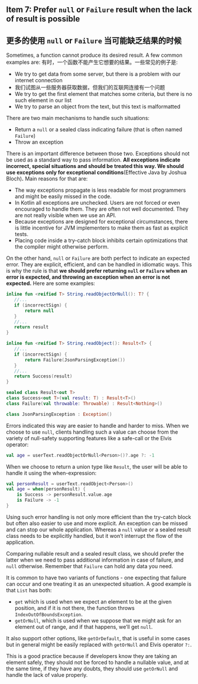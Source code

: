 ## Item 7: Prefer `null` or `Failure` result when the lack of result is possible
## 更多的使用 `null` or `Failure` 当可能缺乏结果的时候

Sometimes, a function cannot produce its desired result. A few common examples are:
有时，一个函数不能产生它想要的结果。一些常见的例子是:

- We try to get data from some server, but there is a problem with our internet connection
- 我们试图从一些服务器获取数据，但我们的互联网连接有一个问题
- We try to get the first element that matches some criteria, but there is no such element in our list
- We try to parse an object from the text, but this text is malformatted

There are two main mechanisms to handle such situations:

- Return a `null` or a sealed class indicating failure (that is often named `Failure`)
- Throw an exception

There is an important difference between those two. Exceptions should not be used as a standard way to pass information. **All exceptions indicate incorrect, special situations and should be treated this way. We should use exceptions only for exceptional conditions**(Effective Java by Joshua Bloch)**.** Main reasons for that are:

- The way exceptions propagate is less readable for most programmers and might be easily missed in the code.
- In Kotlin all exceptions are unchecked. Users are not forced or even encouraged to handle them. They are often not well documented. They are not really visible when we use an API. 
- Because exceptions are designed for exceptional circumstances, there is little incentive for JVM implementers to make them as fast as explicit tests.
- Placing code inside a try-catch block inhibits certain optimizations that the compiler might otherwise perform.

On the other hand, `null` or `Failure` are both perfect to indicate an expected error. They are explicit, efficient, and can be handled in idiomatic ways. This is why the rule is that **we should prefer returning `null` or `Failure` when an error is expected, and throwing an exception when an error is not expected.** Here are some examples:



``` kotlin
inline fun <reified T> String.readObjectOrNull(): T? {
   //...
   if (incorrectSign) {
       return null
   }
   //...
   return result
}

inline fun <reified T> String.readObject(): Result<T> {
   //...
   if (incorrectSign) {
       return Failure(JsonParsingException())
   }
   //...
   return Success(result)
}

sealed class Result<out T>
class Success<out T>(val result: T) : Result<T>()
class Failure(val throwable: Throwable) : Result<Nothing>()

class JsonParsingException : Exception()
```

Errors indicated this way are easier to handle and harder to miss. When we choose to use `null`, clients handling such a value can choose from the variety of null-safety supporting features like a safe-call or the Elvis operator:

``` kotlin
val age = userText.readObjectOrNull<Person>()?.age ?: -1
```

When we choose to return a union type like `Result`, the user will be able to handle it using the when-expression:

``` kotlin
val personResult = userText.readObject<Person>()
val age = when(personResult) {
    is Success -> personResult.value.age
    is Failure -> -1
}
```

Using such error handling is not only more efficient than the try-catch block but often also easier to use and more explicit. An exception can be missed and can stop our whole application. Whereas a `null` value or a sealed result class needs to be explicitly handled, but it won’t interrupt the flow of the application. 

Comparing nullable result and a sealed result class, we should prefer the latter when we need to pass additional information in case of failure, and `null` otherwise. Remember that `Failure` can hold any data you need. 

It is common to have two variants of functions - one expecting that failure can occur and one treating it as an unexpected situation. A good example is that `List` has both:

- `get` which is used when we expect an element to be at the given position, and if it is not there, the function throws `IndexOutOfBoundsException`.
- `getOrNull`, which is used when we suppose that we might ask for an element out of range, and if that happens, we’ll get `null`. 

It also support other options, like `getOrDefault`, that is useful in some cases but in general might be easily replaced with `getOrNull` and Elvis operator `?:`. 

This is a good practice because if developers know they are taking an element safely, they should not be forced to handle a nullable value, and at the same time, if they have any doubts, they should use `getOrNull` and handle the lack of value properly.